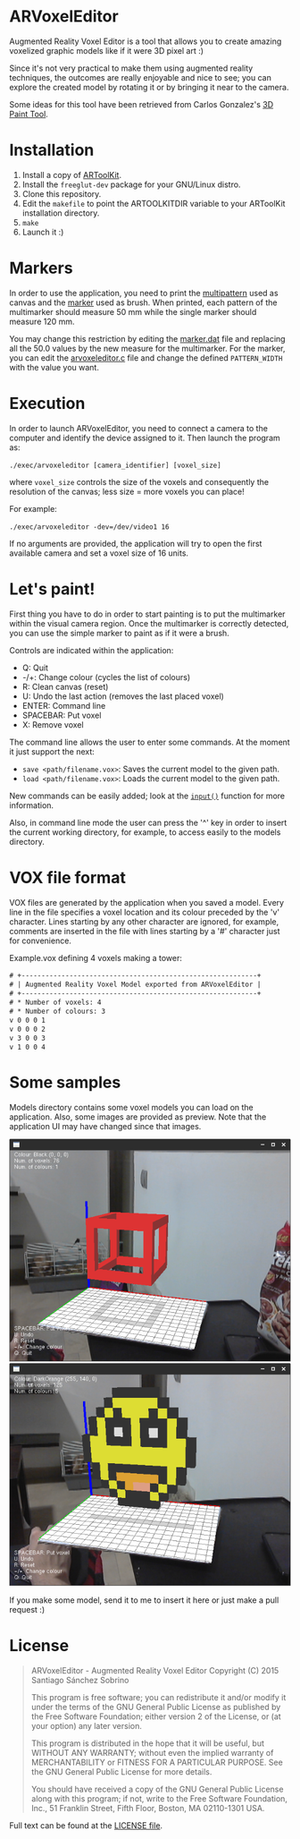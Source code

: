# ARVoxelEditor
Augmented Reality Voxel Editor is a tool that allows you to create
amazing voxelized graphic models like if it were 3D pixel art :)

Since it's not very practical to make them using augmented reality
techniques, the outcomes are really enjoyable and nice to see; you can
explore the created model by rotating it or by bringing it near to the
camera.

Some ideas for this tool have been retrieved from Carlos Gonzalez's
[3D Paint Tool](http://youtu.be/Gc6lAOH_2zg).

Installation
============

1. Install a copy of [ARToolKit](http://artoolkit.sourceforge.net/).
2. Install the `freeglut-dev` package for your GNU/Linux distro.
3. Clone this repository.
4. Edit the `makefile` to point the ARTOOLKITDIR variable to your
ARToolKit installation directory.
5. `make`
6. Launch it :)

Markers
=======

In order to use the application, you need to print the [multipattern](https://github.com/SanchezSobrino/ARVoxelEditor/blob/master/data/multipattern.pdf)
used as canvas and the [marker](https://github.com/SanchezSobrino/ARVoxelEditor/blob/master/data/basicpattern.pdf) 
used as brush. When printed, each pattern of the multimarker should measure 50 mm while 
the single marker should measure 120 mm.

You may change this restriction by editing the [marker.dat](https://github.com/SanchezSobrino/ARVoxelEditor/blob/master/data/marker.dat)
file and replacing all the 50.0 values by the new measure for the multimarker. For the 
marker, you can edit the [arvoxeleditor.c](https://github.com/SanchezSobrino/ARVoxelEditor/blob/master/src/arvoxeleditor.c) 
file and change the defined `PATTERN_WIDTH` with the value you want.

Execution
=========

In order to launch ARVoxelEditor, you need to connect a camera to the
computer and identify the device assigned to it. Then launch the
program as:

`./exec/arvoxeleditor [camera_identifier] [voxel_size]`

where `voxel_size` controls the size of the voxels and consequently
the resolution of the canvas; less size = more voxels you can place!

For example:

`./exec/arvoxeleditor -dev=/dev/video1 16`

If no arguments are provided, the application will try to open the first
available camera and set a voxel size of 16 units.

Let's paint!
============

First thing you have to do in order to start painting is to put the
multimarker within the visual camera region. Once the multimarker
is correctly detected, you can use the simple marker to paint as if
it were a brush.

Controls are indicated within the application:
- Q: Quit
- -/+: Change colour (cycles the list of colours)
- R: Clean canvas (reset)
- U: Undo the last action (removes the last placed voxel)
- ENTER: Command line
- SPACEBAR: Put voxel
- X: Remove voxel

The command line allows the user to enter some commands. At the moment it
just support the next:
- `save <path/filename.vox>`: Saves the current model to the given path.
- `load <path/filename.vox>`: Loads the current model to the given path.

New commands can be easily added; look at the
[`input()`](https://github.com/SanchezSobrino/ARVoxelEditor/blob/master/src/functions.c#L144) function for more
information.

Also, in command line mode the user can press the '^' key in order to insert the
current working directory, for example, to access easily to the models
directory.

VOX file format
===============

VOX files are generated by the application when you saved a model. Every line
in the file specifies a voxel location and its colour preceded by the 'v' character.
Lines starting by any other character are ignored, for example, comments are inserted
in the file with lines starting by a '#' character just for convenience.

Example.vox defining 4 voxels making a tower:

```
# +-----------------------------------------------------------+
# | Augmented Reality Voxel Model exported from ARVoxelEditor |
# +-----------------------------------------------------------+
# * Number of voxels: 4
# * Number of colours: 3
v 0 0 0 1
v 0 0 0 2
v 3 0 0 3
v 1 0 0 4
```

Some samples
============

Models directory contains some voxel models you can load on the application.
Also, some images are provided as preview. Note that the application UI may have
changed since that images.

![.](https://github.com/SanchezSobrino/ARVoxelEditor/blob/master/models/wired_cube.png "A wired cube made of voxels")
![.](https://github.com/SanchezSobrino/ARVoxelEditor/blob/master/models/smiley.png "A smiley face made of voxels")

If you make some model, send it to me to insert it here or just make a pull request :)

License
=======

> ARVoxelEditor - Augmented Reality Voxel Editor
> Copyright (C) 2015 Santiago Sánchez Sobrino
>
> This program is free software; you can redistribute it and/or modify
> it under the terms of the GNU General Public License as published by
> the Free Software Foundation; either version 2 of the License, or
> (at your option) any later version.
>
> This program is distributed in the hope that it will be useful,
> but WITHOUT ANY WARRANTY; without even the implied warranty of
> MERCHANTABILITY or FITNESS FOR A PARTICULAR PURPOSE. See the
> GNU General Public License for more details.
>
> You should have received a copy of the GNU General Public License along
> with this program; if not, write to the Free Software Foundation, Inc.,
> 51 Franklin Street, Fifth Floor, Boston, MA 02110-1301 USA.

Full text can be found at the [LICENSE file](https://github.com/SanchezSobrino/ARVoxelEditor/blob/master/LICENSE).
